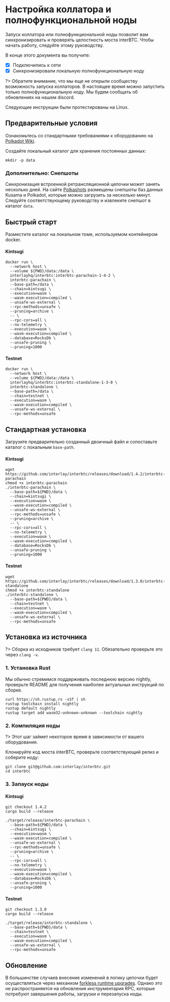 # Настройка коллатора и полнофункциональной ноды

Запуск коллатора или полнофункциональной ноды позволит вам синхронизировать и проверять целостность моста interBTC.
Чтобы начать работу, следуйте этому руководству.

В конце этого документа вы получите:

- [x] Подключились к сети
- [x] Синхронизировали локальную полнофункциональную ноду

?> Обратите внимание, что мы еще не открыли сообществу возможность запуска коллаторов. В настоящее время можно запустить только полнофункциональную ноду. Мы будем сообщать об обновлениях на нашем discord.

Следующие инструкции были протестированы на Linux.

## Предварительные условия

Ознакомьтесь со стандартными требованиями к оборудованию на [Polkadot Wiki](https://wiki.polkadot.network/docs/en/maintain-guides-how-to-validate-polkadot#requirements).

Создайте локальный каталог для хранения постоянных данных:

```shell
mkdir -p data
```

### Дополнительно: Снепшоты

Синхронизация встроенной ретрансляционной цепочки может занять несколько дней. На сайте [Polkashots](https://polkashots.io/) размещены снепшоты баз данных Kusama и Polkadot, которые можно загрузить за несколько минут. Следуйте соответствующему руководству и извлеките снепшот в каталог `data`.

## Быстрый старт

Разместите каталог на локальном томе, используемом контейнером docker.

<!-- tabs:start -->

#### **Kintsugi**

```shell
docker run \
  --network host \
  --volume ${PWD}/data:/data \
  interlayhq/interbtc:interbtc-parachain-1-4-2 \
  interbtc-parachain \
  --base-path=/data \
  --chain=kintsugi \
  --execution=wasm \
  --wasm-execution=compiled \
  --unsafe-ws-external \
  --rpc-methods=unsafe \
  --pruning=archive \
  -- \
  --rpc-cors=all \
  --no-telemetry \
  --execution=wasm \
  --wasm-execution=compiled \
  --database=RocksDb \
  --unsafe-pruning \
  --pruning=1000
```

#### **Testnet**

```shell
docker run \
  --network host \
  --volume ${PWD}/data:/data \
  interlayhq/interbtc:interbtc-standalone-1-3-0 \
  interbtc-standalone \
  --base-path=/data \
  --chain=testnet \
  --execution=wasm \
  --wasm-execution=compiled \
  --unsafe-ws-external \
  --rpc-methods=unsafe
```

<!-- tabs:end -->

## Стандартная установка

Загрузите предварительно созданный двоичный файл и сопоставьте каталог с локальным `base-path`.

<!-- tabs:start -->

#### **Kintsugi**

```shell
wget https://github.com/interlay/interbtc/releases/download/1.4.2/interbtc-parachain
chmod +x interbtc-parachain
./interbtc-parachain \
  --base-path=${PWD}/data \
  --chain=kintsugi \
  --execution=wasm \
  --wasm-execution=compiled \
  --unsafe-ws-external \
  --rpc-methods=unsafe \
  --pruning=archive \
  -- \
  --rpc-cors=all \
  --no-telemetry \
  --execution=wasm \
  --wasm-execution=compiled \
  --database=RocksDb \
  --unsafe-pruning \
  --pruning=1000
```

#### **Testnet**

```shell
wget https://github.com/interlay/interbtc/releases/download/1.3.0/interbtc-standalone
chmod +x interbtc-standalone
./interbtc-standalone \
  --base-path=${PWD}/data \
  --chain=testnet \
  --execution=wasm \
  --wasm-execution=compiled \
  --unsafe-ws-external \
  --rpc-methods=unsafe
```

<!-- tabs:end -->

## Установка из источника

?> Сборка из исходников требует `clang 11`. Обязательно проверьте это через `clang -v`.

### 1. Установка Rust

Мы обычно стремимся поддерживать последнюю версию nightly, проверьте README для получения наиболее актуальных инструкций по сборке.

```shell
curl https://sh.rustup.rs -sSf | sh
rustup toolchain install nightly
rustup default nightly
rustup target add wasm32-unknown-unknown --toolchain nightly
```

### 2. Компиляция ноды

?> Этот шаг займет некоторое время в зависимости от вашего оборудования.

Клонируйте код моста interBTC, проверьте соответствующий релиз и соберите ноду:

```shell
git clone git@github.com:interlay/interbtc.git
cd interbtc
```

### 3. Запауск ноды

<!-- tabs:start -->

#### **Kintsugi**

```shell
git checkout 1.4.2
cargo build --release

./target/release/interbtc-parachain \
  --base-path=${PWD}/data \
  --chain=kintsugi \
  --execution=wasm \
  --wasm-execution=compiled \
  --unsafe-ws-external \
  --rpc-methods=unsafe \
  --pruning=archive \
  -- \
  --rpc-cors=all \
  --no-telemetry \
  --execution=wasm \
  --wasm-execution=compiled \
  --database=RocksDb \
  --unsafe-pruning \
  --pruning=1000
```

#### **Testnet**

```shell
git checkout 1.3.0
cargo build --release

./target/release/interbtc-standalone \
  --base-path=${PWD}/data \
  --chain=testnet \
  --execution=wasm \
  --wasm-execution=compiled \
  --unsafe-ws-external \
  --rpc-methods=unsafe
```

<!-- tabs:end -->

## Обновление

В большинстве случаев внесение изменений в логику цепочки будет осуществляться через механизм [forkless runtime upgrades](https://substrate.dev/docs/en/knowledgebase/runtime/upgrades#forkless-runtime-upgrades). Однако это не распространяется на обновления инструментария RPC, которые потребуют завершения работы, загрузки и перезапуска ноды.
